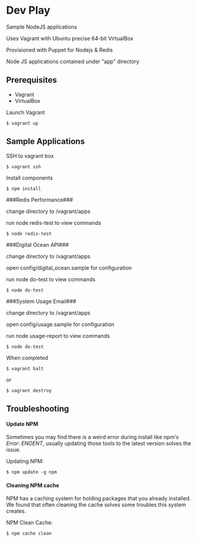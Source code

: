 # Dev Play

Sample NodeJS applications

Uses Vagrant with Ubuntu precise 64-bit VirtualBox 

Provisioned with Puppet for Nodejs & Redis

Node JS applications contained under "app" directory



## Prerequisites ##

* Vagrant
* VirtualBox


Launch Vagrant

```
$ vagrant up
```


## Sample Applications ##

SSH to vagrant box

```
$ vagrant ssh
```

Install components

```
$ npm install
```

###Redis Performance###


change directory to /vagrant/apps

run node redis-test to view commands

```
$ node redis-test
```

###Digital Ocean API###


change directory to /vagrant/apps

open config/digital_ocean.sample for configuration

run node do-test to view commands

```
$ node do-test
```

###System Usage Email###


change directory to /vagrant/apps

open config/usage.sample for configuration

run node usage-report to view commands

```
$ node do-test
```



When completed

```
$ vagrant halt
```
or
```
$ vagrant destroy
```






## Troubleshooting ##


#### Update NPM
Sometimes you may find there is a weird error during install like npm's *Error: ENOENT*, usually updating those tools to the latest version solves the issue.

Updating NPM:
```
$ npm update -g npm
```


#### Cleaning NPM cache
NPM has a caching system for holding packages that you already installed.
We found that often cleaning the cache solves some troubles this system creates.

NPM Clean Cache:
```
$ npm cache clean
```

